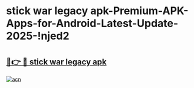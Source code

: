 # stick war legacy apk-Premium-APK-Apps-for-Android-Latest-Update-2025-!njed2

# <h2><a href="https://googleone.com">🔗👉 🔴 stick war legacy apk</a></h2>

[![acn](https://github.com/user-attachments/assets/0f9c940e-d8b0-45ae-aac7-cd30a18b3e1c)](https://googleone.com)

